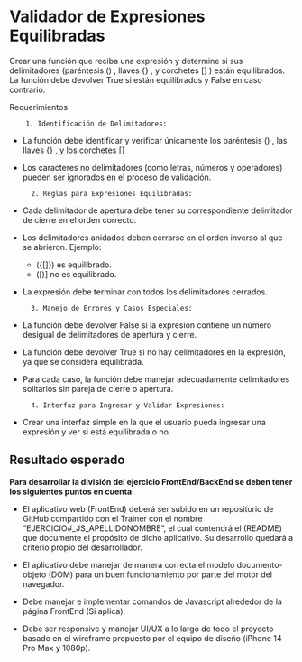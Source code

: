 # Validador de Expresiones Equilibradas

Crear una función que reciba una expresión y determine si sus delimitadores (paréntesis () , llaves {} , y corchetes [] ) están equilibrados. La función debe devolver True si están equilibrados y False en caso contrario.



Requerimientos

		1. Identificación de Delimitadores:

- La función debe identificar y verificar únicamente los paréntesis () , las llaves {} , y los corchetes []
- Los caracteres no delimitadores (como letras, números y operadores) pueden ser ignorados en el proceso de validación.


		2. Reglas para Expresiones Equilibradas:

- Cada delimitador de apertura debe tener su correspondiente delimitador de cierre en el orden correcto.
- Los delimitadores anidados deben cerrarse en el orden inverso al que se abrieron. Ejemplo:
    - ({[]}) es equilibrado.
    - ([)] no es equilibrado.
- La expresión debe terminar con todos los delimitadores cerrados.


		3. Manejo de Errores y Casos Especiales:

- La función debe devolver False si la expresión contiene un número desigual de delimitadores de apertura y cierre.
- La función debe devolver True si no hay delimitadores en la expresión, ya que se considera equilibrada.
- Para cada caso, la función debe manejar adecuadamente delimitadores solitarios sin pareja de cierre o apertura.


		4. Interfaz para Ingresar y Validar Expresiones:

- Crear una interfaz simple en la que el usuario pueda ingresar una expresión y ver si está equilibrada o no.

## Resultado esperado

**Para desarrollar la división del ejercicio FrontEnd/BackEnd se deben tener los siguientes puntos en cuenta:**

- El aplicativo web (FrontEnd) deberá ser subido en un repositorio de GitHub compartido con el Trainer con el nombre “EJERCICIO#_JS_APELLIDONOMBRE”, el cual contendrá el (README) que documente el propósito de dicho aplicativo. Su desarrollo quedará a criterio propio del desarrollador.

- El aplicativo debe manejar de manera correcta el modelo documento-objeto (DOM) para un buen funcionamiento por parte del motor del navegador.

- Debe manejar e implementar comandos de Javascript alrededor de la página FrontEnd (Si aplica).

- Debe ser responsive y manejar UI/UX a lo largo de todo el proyecto basado en el wireframe propuesto por el equipo de diseño (iPhone 14 Pro Max y 1080p).
